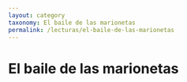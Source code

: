 ```yaml
---
layout: category
taxonomy: El baile de las marionetas
permalink: /lecturas/el-baile-de-las-marionetas
---
```

# El baile de las marionetas
